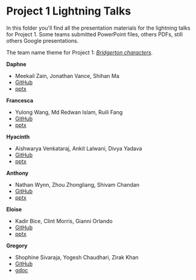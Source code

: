 # Project 1 Lightning Talks

In this folder you'll find all the presentation materials for the lightning
talks for Project 1. Some teams submitted PowerPoint files, others PDFs, still
others Google presentations.

The team name theme for Project 1: [*Bridgerton characters*](https://en.wikipedia.org/wiki/Bridgerton#Cast_and_characters).

**Daphne**
 - Meekail Zain, Jonathan Vance, Shihan Ma
 - [GitHub](https://github.com/dsp-uga/daphne-p1)
 - [pptx](daphne/daphne.pptx)

**Francesca**
- Yulong Wang, Md Redwan Islam, Ruili Fang
- [GitHub](https://github.com/dsp-uga/team-francesca-p1)
- [pptx](francesca/francesca.pptx)

**Hyacinth**
- Aishwarya Venkataraj, Ankit Lalwani, Divya Yadava
- [GitHub](https://github.com/dsp-uga/team-hyacinth-p1)
- [pptx](hyacinth/hyacinth.pptx)

**Anthony**
- Nathan Wynn, Zhou Zhongliang, Shivam Chandan
- [GitHub](https://github.com/dsp-uga/anthony-p1)
- [pptx](anthony/anthony.pptx)

**Eloise**
- Kadir Bice, Clint Morris, Gianni Orlando
- [GitHub](https://github.com/dsp-uga/eloise-p1)
- [pptx](eloise/eloise.pptx)

**Gregory**
- Shophine Sivaraja, Yogesh Chaudhari, Zirak Khan
- [GitHub](https://github.com/dsp-uga/gregory-p1)
- [gdoc](https://docs.google.com/presentation/d/1Rf_OfIo7oUFxXnsCdbxt3tNzP6_dKLxVhdOcZ0R6CVo/edit#slide=id.p)